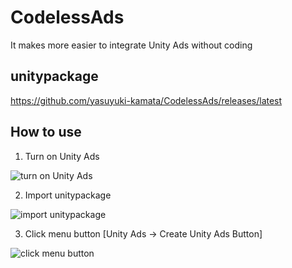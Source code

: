 # CodelessAds
It makes more easier to integrate Unity Ads without coding

## unitypackage

https://github.com/yasuyuki-kamata/CodelessAds/releases/latest

## How to use

1. Turn on Unity Ads

![turn on Unity Ads](https://t.gyazo.com/teams/unity/51deefa38c4a3b66620f6024a443c76b.png)

2. Import unitypackage

![import unitypackage](https://t.gyazo.com/teams/unity/8ca0b11e50ef41500d6bfcd0f4c64e3b.png)

3. Click menu button [Unity Ads -> Create Unity Ads Button]

![click menu button](https://t.gyazo.com/teams/unity/7badf9440c1e156ab687d7b6025c07c2.png)
